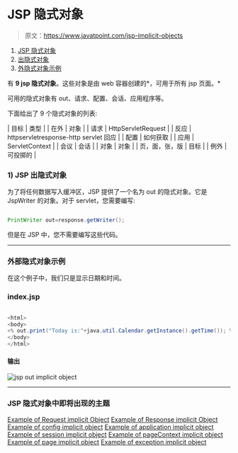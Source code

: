 # JSP 隐式对象

> 原文：<https://www.javatpoint.com/jsp-implicit-objects>

1.  [JSP 隐式对象](#)
2.  [出隐式对象](#out)
3.  [外隐式对象示例](#outex)

有 **9 jsp 隐式对象**。这些对象是由 web 容器创建的*，可用于所有 jsp 页面。*

可用的隐式对象有 out、请求、配置、会话、应用程序等。

下面给出了 9 个隐式对象的列表:

| 目标 | 类型 |
| 在外 | 对象 |
| 请求 | HttpServletRequest |
| 反应 | httpservletresponse-http servlet 回应 |
| 配置 | 如何获取 |
| 应用 | ServletContext |
| 会议 | 会话 |
| 对象 | 对象 |
| 页，面，张，版 | 目标 |
| 例外 | 可投掷的 |

### 1) JSP 出隐式对象

为了将任何数据写入缓冲区，JSP 提供了一个名为 out 的隐式对象。它是 JspWriter 的对象。对于 servlet，您需要编写:

```java

PrintWriter out=response.getWriter();

```

但是在 JSP 中，您不需要编写这些代码。

* * *

### 外部隐式对象示例

在这个例子中，我们只是显示日期和时间。

### index.jsp

```java

<html>
<body>
<% out.print("Today is:"+java.util.Calendar.getInstance().getTime()); %>
</body>
</html>

```

#### 输出

![jsp out implicit object](../img/6318502f1f37f00af45a59d9e9122635.png)

* * *

### JSP 隐式对象中即将出现的主题

[Example of Request implicit Object](request-implicit-object)
[Example of Response implicit Object](response-implicit-object)
[Example of config implicit object](config-implicit-object)
[Example of application implicit object](application-implicit-object)
[Example of session implicit object](session-implicit-object)
[Example of pageContext implicit object](pageContext-implicit-object)
[Example of page implicit object](page-implicit-object)
[Example of exception implicit object](exception-implicit-object)